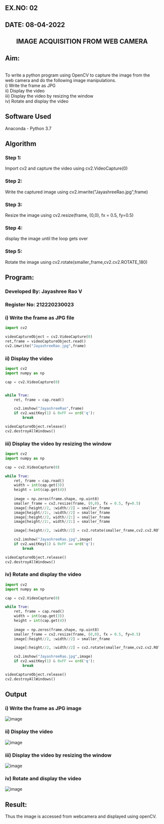 ## EX.NO: 02<br>
## DATE: 08-04-2022
## <p align="center">IMAGE ACQUISITION FROM WEB CAMERA</p>
 
## Aim:
<br>
To write a python program using OpenCV to capture the image from the web camera and do the following image manipulations.
<br>
i) Write the frame as JPG 
<br>ii) Display the video 
<br>iii) Display the video by resizing the window
<br>iv) Rotate and display the video

## Software Used
Anaconda - Python 3.7

## Algorithm

### Step 1:
Import cv2 and capture the video using cv2.VideoCapture(0)

### Step 2:
Write the captured image using cv2.imwrite("JayashreeRao.jpg",frame)

### Step 3:
Resize the image using cv2.resize(frame, (0,0), fx = 0.5, fy=0.5)

### Step 4:
display the image until the loop gets over

### Step 5:
Rotate the image using cv2.rotate(smaller_frame,cv2.cv2.ROTATE_180)

## Program:

### Developed By: Jayashree Rao V
### Register No: 212220230023

### i) Write the frame as JPG file
```python
import cv2

videoCaptureObject = cv2.VideoCapture(0)
ret,frame = videoCaptureObject.read()
cv2.imwrite("JayashreeRao.jpg",frame)
```

### ii) Display the video
```python
import cv2
import numpy as np

cap = cv2.VideoCapture(0)


while True:
    ret, frame = cap.read()

    cv2.imshow("JayashreeRao",frame)
    if cv2.waitKey(1) & 0xFF == ord('q'):
        break

videoCaptureObject.release()
cv2.destroyAllWindows()
```

### iii) Display the video by resizing the window
```python
import cv2
import numpy as np

cap = cv2.VideoCapture(0)

while True:
    ret, frame = cap.read()
    width = int(cap.get(3))
    height = int(cap.get(4))
    
    image = np.zeros(frame.shape, np.uint8)
    smaller_frame = cv2.resize(frame, (0,0), fx = 0.5, fy=0.5)
    image[:height//2, :width//2] = smaller_frame
    image[height//2:, :width//2] = smaller_frame
    image[:height//2, width//2:] = smaller_frame
    image[height//2:, width//2:] = smaller_frame

    image[:height//2, :width//2] = cv2.rotate(smaller_frame,cv2.cv2.ROTATE_180)

    cv2.imshow("JayashreeRao.jpg",image)
    if cv2.waitKey(1) & 0xFF == ord('q'):
        break

videoCaptureObject.release()
cv2.destroyAllWindows()
```

### iv) Rotate and display the video
```python
import cv2
import numpy as np

cap = cv2.VideoCapture(0)

while True:
    ret, frame = cap.read()
    width = int(cap.get(3))
    height = int(cap.get(4))
    
    image = np.zeros(frame.shape, np.uint8)
    smaller_frame = cv2.resize(frame, (0,0), fx = 0.5, fy=0.5)
    image[:height//2, :width//2] = smaller_frame

    image[:height//2, :width//2] = cv2.rotate(smaller_frame,cv2.cv2.ROTATE_180)

    cv2.imshow("JayashreeRao.jpg",image)
    if cv2.waitKey(1) & 0xFF == ord('q'):
        break

videoCaptureObject.release()
cv2.destroyAllWindows()
```

## Output

### i) Write the frame as JPG image

![image](https://user-images.githubusercontent.com/74660507/161384406-a66c146b-391f-442b-9ad1-2f4f356715db.png)

### ii) Display the video

![image](https://user-images.githubusercontent.com/74660507/161384422-92e2ed7b-a2dc-496c-8063-172615adfcc9.png)

### iii) Display the video by resizing the window

![image](https://user-images.githubusercontent.com/74660507/161384444-ca840796-8cfc-41c9-89e7-955d83833836.png)

### iv) Rotate and display the video

![image](https://user-images.githubusercontent.com/74660507/161384458-f144bff1-301b-4f89-8b6b-518f4c22c90a.png)

## Result:
Thus the image is accessed from webcamera and displayed using openCV.
